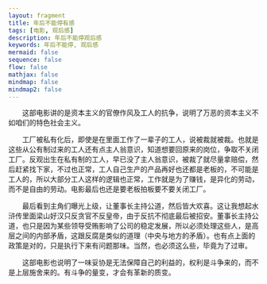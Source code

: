 ```yaml
---
layout: fragment
title: 年后不能停有感
tags: [电影, 观后感]
description: 年后不能停观后感
keywords: 年后不能停, 观后感
mermaid: false
sequence: false
flow: false
mathjax: false
mindmap: false
mindmap2: false
---
```


&emsp;&emsp;这部电影讲的是资本主义的官僚作风及工人的抗争，说明了万恶的资本主义不如咱们的特色社会主义。

&emsp;&emsp;工厂被私有化后，即使是在里面工作了一辈子的工人，说被裁就被裁。也就是这些从公有制过来的工人还有点主人翁意识，知道想要回原来的岗位，争取不关闭工厂。反观出生在私有制的工人，早已没了主人翁意识，被裁了就尽量拿赔偿，然后赶紧找下家，不过也正常，工人自己生产的产品再好也还都是老板的，不可能是工人的，所以大部分工人这样的逻辑也正常，工作就是为了赚钱，是异化的劳动，而不是自由的劳动。电影最后也还是要老板拍板要不要关闭工厂。

&emsp;&emsp;最后看到主角们曝光上级，让董事长主持公道，然后皆大欢喜。这让我想起水浒传里面梁山好汉只反贪官不反皇帝，由于反抗不彻底最后被招安。董事长主持公道，也只是因为某些领导受贿影响了公司的稳定发展，所以必须处理这些人，是高层之间的内部矛盾，这跟反腐是类似的道理（中央与地方的矛盾）。也有点上面的政策是对的，只是执行下来有问题那味。当然，也必须这么些，毕竟为了过审。

&emsp;&emsp;这部电影也说明了一味妥协是无法保障自己的利益的，权利是斗争来的，而不是上层施舍来的。有斗争的量变，才会有革新的质变。
